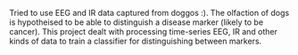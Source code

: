 Tried to use EEG and IR data captured from doggos :).
The olfaction of dogs is hypotheised to be able to distinguish a disease marker (likely to be cancer).
This project dealt with processing time-series EEG, IR and other kinds of data to train a classifier for distinguishing between markers.
